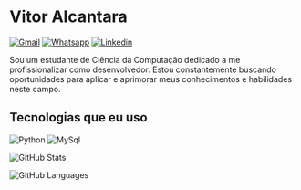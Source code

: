 # Vitor Alcantara

[![Gmail](https://img.shields.io/badge/Gmail-D14836?style=for-the-badge&logo=gmail&logoColor=white)](https://mail.google.com/mail/u/0/#inbox?compose=GTvVlcSBmzcpXQwkcRwdhMTjQPmHHsrDHJFkLWmHSxVxgNtkvPdwwjLdVzWfSCWxQrnpjTDwnwlCL)
[![Whatsapp](https://img.shields.io/badge/WhatsApp-25D366?style=for-the-badge&logo=whatsapp&logoColor=white)](https://wa.me/+557981328886)
[![Linkedin](https://img.shields.io/badge/LinkedIn-0077B5?style=for-the-badge&logo=linkedin&logoColor=white)](https://www.linkedin.com/in/vitor-alcantara-041832208/)

Sou um estudante de Ciência da Computação dedicado a me profissionalizar como desenvolvedor. Estou constantemente buscando oportunidades para aplicar e aprimorar meus conhecimentos e habilidades neste campo.

## Tecnologias que eu uso

![Python](https://img.shields.io/badge/Python-3776AB?style=for-the-badge&logo=python&logoColor=white)
![MySql](https://img.shields.io/badge/MySQL-00000F?style=for-the-badge&logo=mysql&logoColor=white)


![GitHub Stats](https://github-readme-stats.vercel.app/api?username=Topiinho&theme=blue-green)

![GitHub Languages](https://github-readme-stats.vercel.app/api/top-langs/?username=Topiinho&theme=blue-green)
